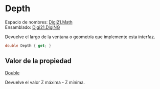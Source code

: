 # Depth

Espacio de nombres: [Digi21.Math](../../../)  
Ensamblado: [Digi21.DigiNG](../../../../)

Devuelve el largo de la ventana o geometría que implemente esta interfaz.

```csharp
double Depth { get; }
```

## Valor de la propiedad

[Double](https://docs.microsoft.com/en-us/dotnet/api/system.double?view=net-5.0)

Devuelve el valor Z máxima - Z mínima.


